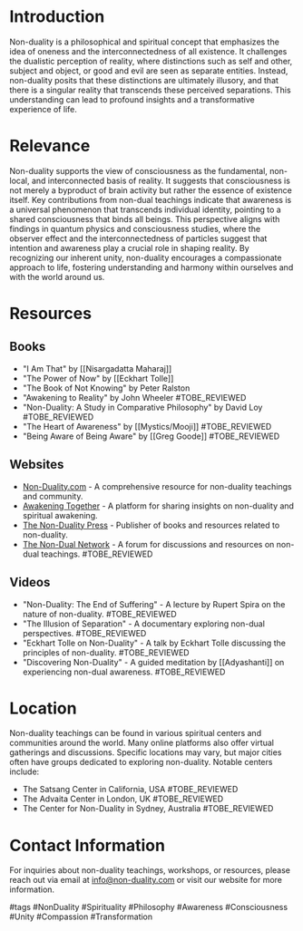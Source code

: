# Introduction
Non-duality is a philosophical and spiritual concept that emphasizes the idea of oneness and the interconnectedness of all existence. It challenges the dualistic perception of reality, where distinctions such as self and other, subject and object, or good and evil are seen as separate entities. Instead, non-duality posits that these distinctions are ultimately illusory, and that there is a singular reality that transcends these perceived separations. This understanding can lead to profound insights and a transformative experience of life.

# Relevance
Non-duality supports the view of consciousness as the fundamental, non-local, and interconnected basis of reality. It suggests that consciousness is not merely a byproduct of brain activity but rather the essence of existence itself. Key contributions from non-dual teachings indicate that awareness is a universal phenomenon that transcends individual identity, pointing to a shared consciousness that binds all beings. This perspective aligns with findings in quantum physics and consciousness studies, where the observer effect and the interconnectedness of particles suggest that intention and awareness play a crucial role in shaping reality. By recognizing our inherent unity, non-duality encourages a compassionate approach to life, fostering understanding and harmony within ourselves and with the world around us.

# Resources

## Books
- "I Am That" by [[Nisargadatta Maharaj]]
- "The Power of Now" by [[Eckhart Tolle]]
- "The Book of Not Knowing" by Peter Ralston
- "Awakening to Reality" by John Wheeler #TOBE_REVIEWED
- "Non-Duality: A Study in Comparative Philosophy" by David Loy #TOBE_REVIEWED
- "The Heart of Awareness" by [[Mystics/Mooji]] #TOBE_REVIEWED
- "Being Aware of Being Aware" by [[Greg Goode]] #TOBE_REVIEWED

## Websites
- [Non-Duality.com](https://www.non-duality.com) - A comprehensive resource for non-duality teachings and community.
- [Awakening Together](https://awakening-together.org) - A platform for sharing insights on non-duality and spiritual awakening.
- [The Non-Duality Press](https://www.nondualitypress.org) - Publisher of books and resources related to non-duality.
- [The Non-Dual Network](https://www.nondulnetwork.com) - A forum for discussions and resources on non-dual teachings. #TOBE_REVIEWED

## Videos
- "Non-Duality: The End of Suffering" - A lecture by Rupert Spira on the nature of non-duality. #TOBE_REVIEWED
- "The Illusion of Separation" - A documentary exploring non-dual perspectives. #TOBE_REVIEWED
- "Eckhart Tolle on Non-Duality" - A talk by Eckhart Tolle discussing the principles of non-duality. #TOBE_REVIEWED
- "Discovering Non-Duality" - A guided meditation by [[Adyashanti]] on experiencing non-dual awareness. #TOBE_REVIEWED

# Location
Non-duality teachings can be found in various spiritual centers and communities around the world. Many online platforms also offer virtual gatherings and discussions. Specific locations may vary, but major cities often have groups dedicated to exploring non-duality. Notable centers include:
- The Satsang Center in California, USA #TOBE_REVIEWED
- The Advaita Center in London, UK #TOBE_REVIEWED
- The Center for Non-Duality in Sydney, Australia #TOBE_REVIEWED

# Contact Information
For inquiries about non-duality teachings, workshops, or resources, please reach out via email at info@non-duality.com or visit our website for more information.

#tags 
#NonDuality #Spirituality #Philosophy #Awareness #Consciousness #Unity #Compassion #Transformation
